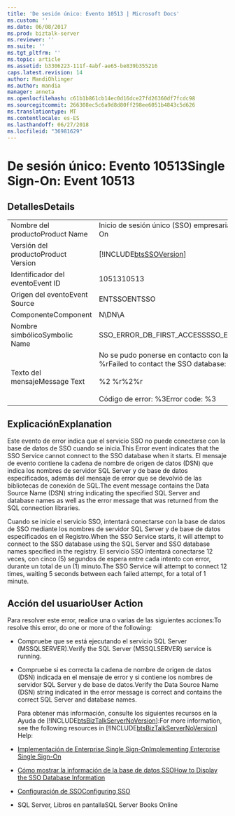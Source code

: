 ```yaml
---
title: 'De sesión único: Evento 10513 | Microsoft Docs'
ms.custom: ''
ms.date: 06/08/2017
ms.prod: biztalk-server
ms.reviewer: ''
ms.suite: ''
ms.tgt_pltfrm: ''
ms.topic: article
ms.assetid: b3306223-111f-4abf-ae65-be839b355216
caps.latest.revision: 14
author: MandiOhlinger
ms.author: mandia
manager: anneta
ms.openlocfilehash: c61b1b861cb14ec0d16dce27fd26360df7fcdc98
ms.sourcegitcommit: 266308ec5c6a9d8d80ff298ee6051b4843c5d626
ms.translationtype: MT
ms.contentlocale: es-ES
ms.lasthandoff: 06/27/2018
ms.locfileid: "36981629"
---
```

# <a name="single-sign-on-event-10513"></a><span data-ttu-id="9ca00-102">De sesión único: Evento 10513</span><span class="sxs-lookup"><span data-stu-id="9ca00-102">Single Sign-On: Event 10513</span></span>
## <a name="details"></a><span data-ttu-id="9ca00-103">Detalles</span><span class="sxs-lookup"><span data-stu-id="9ca00-103">Details</span></span>  

|                 |                                                                                      |
|-----------------|--------------------------------------------------------------------------------------|
|  <span data-ttu-id="9ca00-104">Nombre del producto</span><span class="sxs-lookup"><span data-stu-id="9ca00-104">Product Name</span></span>   |                              <span data-ttu-id="9ca00-105">Inicio de sesión único (SSO) empresarial</span><span class="sxs-lookup"><span data-stu-id="9ca00-105">Enterprise Single Sign-On</span></span>                               |
| <span data-ttu-id="9ca00-106">Versión del producto</span><span class="sxs-lookup"><span data-stu-id="9ca00-106">Product Version</span></span> |              [!INCLUDE[btsSSOVersion](../includes/btsssoversion-md.md)]              |
|    <span data-ttu-id="9ca00-107">Identificador del evento</span><span class="sxs-lookup"><span data-stu-id="9ca00-107">Event ID</span></span>     |                                        <span data-ttu-id="9ca00-108">10513</span><span class="sxs-lookup"><span data-stu-id="9ca00-108">10513</span></span>                                         |
|  <span data-ttu-id="9ca00-109">Origen del evento</span><span class="sxs-lookup"><span data-stu-id="9ca00-109">Event Source</span></span>   |                                        <span data-ttu-id="9ca00-110">ENTSSO</span><span class="sxs-lookup"><span data-stu-id="9ca00-110">ENTSSO</span></span>                                        |
|    <span data-ttu-id="9ca00-111">Componente</span><span class="sxs-lookup"><span data-stu-id="9ca00-111">Component</span></span>    |                                         <span data-ttu-id="9ca00-112">N\D</span><span class="sxs-lookup"><span data-stu-id="9ca00-112">N\A</span></span>                                          |
|  <span data-ttu-id="9ca00-113">Nombre simbólico</span><span class="sxs-lookup"><span data-stu-id="9ca00-113">Symbolic Name</span></span>  |                              <span data-ttu-id="9ca00-114">SSO_ERROR_DB_FIRST_ACCESS</span><span class="sxs-lookup"><span data-stu-id="9ca00-114">SSO_ERROR_DB_FIRST_ACCESS</span></span>                               |
|  <span data-ttu-id="9ca00-115">Texto del mensaje</span><span class="sxs-lookup"><span data-stu-id="9ca00-115">Message Text</span></span>   | <span data-ttu-id="9ca00-116">No se pudo ponerse en contacto con la base de datos SSO: %1 %r</span><span class="sxs-lookup"><span data-stu-id="9ca00-116">Failed to contact the SSO database: %1%r</span></span><br /><br /> <span data-ttu-id="9ca00-117">%2 %r</span><span class="sxs-lookup"><span data-stu-id="9ca00-117">%2%r</span></span><br /><br /> <span data-ttu-id="9ca00-118">Código de error: %3</span><span class="sxs-lookup"><span data-stu-id="9ca00-118">Error code: %3</span></span> |

## <a name="explanation"></a><span data-ttu-id="9ca00-119">Explicación</span><span class="sxs-lookup"><span data-stu-id="9ca00-119">Explanation</span></span>  
 <span data-ttu-id="9ca00-120">Este evento de error indica que el servicio SSO no puede conectarse con la base de datos de SSO cuando se inicia.</span><span class="sxs-lookup"><span data-stu-id="9ca00-120">This Error event indicates that the SSO Service cannot connect to the SSO database when it starts.</span></span> <span data-ttu-id="9ca00-121">El mensaje de evento contiene la cadena de nombre de origen de datos (DSN) que indica los nombres de servidor SQL Server y de base de datos especificados, además del mensaje de error que se devolvió de las bibliotecas de conexión de SQL.</span><span class="sxs-lookup"><span data-stu-id="9ca00-121">The event message contains the Data Source Name (DSN) string indicating the specified SQL Server and database names as well as the error message that was returned from the SQL connection libraries.</span></span>  

 <span data-ttu-id="9ca00-122">Cuando se inicie el servicio SSO, intentará conectarse con la base de datos de SSO mediante los nombres de servidor SQL Server y de base de datos especificados en el Registro.</span><span class="sxs-lookup"><span data-stu-id="9ca00-122">When the SSO Service starts, it will attempt to connect to the SSO database using the SQL Server and SSO database names specified in the registry.</span></span> <span data-ttu-id="9ca00-123">El servicio SSO intentará conectarse 12 veces, con cinco (5) segundos de espera entre cada intento con error, durante un total de un (1) minuto.</span><span class="sxs-lookup"><span data-stu-id="9ca00-123">The SSO Service will attempt to connect 12 times, waiting 5 seconds between each failed attempt, for a total of 1 minute.</span></span>  

## <a name="user-action"></a><span data-ttu-id="9ca00-124">Acción del usuario</span><span class="sxs-lookup"><span data-stu-id="9ca00-124">User Action</span></span>  
 <span data-ttu-id="9ca00-125">Para resolver este error, realice una o varias de las siguientes acciones:</span><span class="sxs-lookup"><span data-stu-id="9ca00-125">To resolve this error, do one or more of the following:</span></span>  

- <span data-ttu-id="9ca00-126">Compruebe que se está ejecutando el servicio SQL Server (MSSQLSERVER).</span><span class="sxs-lookup"><span data-stu-id="9ca00-126">Verify the SQL Server (MSSQLSERVER) service is running.</span></span>  

- <span data-ttu-id="9ca00-127">Compruebe si es correcta la cadena de nombre de origen de datos (DSN) indicada en el mensaje de error y si contiene los nombres de servidor SQL Server y de base de datos.</span><span class="sxs-lookup"><span data-stu-id="9ca00-127">Verify the Data Source Name (DSN) string indicated in the error message is correct and contains the correct SQL Server and database names.</span></span>  

  <span data-ttu-id="9ca00-128">Para obtener más información, consulte los siguientes recursos en la Ayuda de [!INCLUDE[btsBizTalkServerNoVersion](../includes/btsbiztalkservernoversion-md.md)]:</span><span class="sxs-lookup"><span data-stu-id="9ca00-128">For more information, see the following resources in [!INCLUDE[btsBizTalkServerNoVersion](../includes/btsbiztalkservernoversion-md.md)] Help:</span></span>  

- [<span data-ttu-id="9ca00-129">Implementación de Enterprise Single Sign-On</span><span class="sxs-lookup"><span data-stu-id="9ca00-129">Implementing Enterprise Single Sign-On</span></span>](../core/implementing-enterprise-single-sign-on.md)  

- [<span data-ttu-id="9ca00-130">Cómo mostrar la información de la base de datos SSO</span><span class="sxs-lookup"><span data-stu-id="9ca00-130">How to Display the SSO Database Information</span></span>](../core/how-to-display-the-sso-database-information.md)  

- [<span data-ttu-id="9ca00-131">Configuración de SSO</span><span class="sxs-lookup"><span data-stu-id="9ca00-131">Configuring SSO</span></span>](../core/configuring-sso.md)  

- <span data-ttu-id="9ca00-132">SQL Server, Libros en pantalla</span><span class="sxs-lookup"><span data-stu-id="9ca00-132">SQL Server Books Online</span></span>
